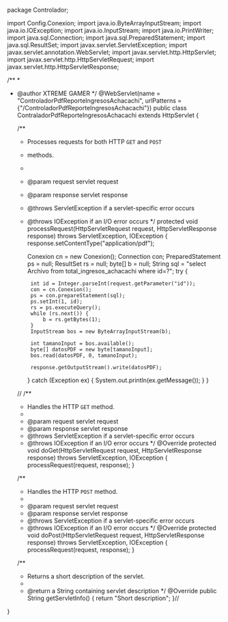 package Controlador;

import Config.Conexion;
import java.io.ByteArrayInputStream;
import java.io.IOException;
import java.io.InputStream;
import java.io.PrintWriter;
import java.sql.Connection;
import java.sql.PreparedStatement;
import java.sql.ResultSet;
import javax.servlet.ServletException;
import javax.servlet.annotation.WebServlet;
import javax.servlet.http.HttpServlet;
import javax.servlet.http.HttpServletRequest;
import javax.servlet.http.HttpServletResponse;

/**
 *
 * @author XTREME GAMER
 */
@WebServlet(name = "ControladorPdfReporteIngresosAchacachi", urlPatterns = {"/ControladorPdfReporteIngresosAchacachi"})
public class ContraladorPdfReporteIngresosAchacachi extends HttpServlet {

    /**
     * Processes requests for both HTTP <code>GET</code> and <code>POST</code>
     * methods.
     *
     * @param request servlet request
     * @param response servlet response
     * @throws ServletException if a servlet-specific error occurs
     * @throws IOException if an I/O error occurs
     */
    protected void processRequest(HttpServletRequest request, HttpServletResponse response)
            throws ServletException, IOException {
        response.setContentType("application/pdf");

        Conexion cn = new Conexion();
        Connection con;
        PreparedStatement ps = null;
        ResultSet rs = null;
        byte[] b = null;
        String sql = "select Archivo from total_ingresos_achacachi where id=?";
        try {

            int id = Integer.parseInt(request.getParameter("id"));
            con = cn.Conexion();
            ps = con.prepareStatement(sql);
            ps.setInt(1, id);
            rs = ps.executeQuery();
            while (rs.next()) {
                b = rs.getBytes(1);
            }
            InputStream bos = new ByteArrayInputStream(b);

            int tamanoInput = bos.available();
            byte[] datosPDF = new byte[tamanoInput];
            bos.read(datosPDF, 0, tamanoInput);

            response.getOutputStream().write(datosPDF);

        } catch (Exception ex) {
            System.out.println(ex.getMessage());
        }
    }

    // <editor-fold defaultstate="collapsed" desc="HttpServlet methods. Click on the + sign on the left to edit the code.">
    /**
     * Handles the HTTP <code>GET</code> method.
     *
     * @param request servlet request
     * @param response servlet response
     * @throws ServletException if a servlet-specific error occurs
     * @throws IOException if an I/O error occurs
     */
    @Override
    protected void doGet(HttpServletRequest request, HttpServletResponse response)
            throws ServletException, IOException {
        processRequest(request, response);
    }

    /**
     * Handles the HTTP <code>POST</code> method.
     *
     * @param request servlet request
     * @param response servlet response
     * @throws ServletException if a servlet-specific error occurs
     * @throws IOException if an I/O error occurs
     */
    @Override
    protected void doPost(HttpServletRequest request, HttpServletResponse response)
            throws ServletException, IOException {
        processRequest(request, response);
    }

    /**
     * Returns a short description of the servlet.
     *
     * @return a String containing servlet description
     */
    @Override
    public String getServletInfo() {
        return "Short description";
    }// </editor-fold>

}
